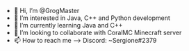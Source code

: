 - 👋 Hi, I’m @GrogMaster
- 👀 I’m interested in Java, C++ and Python development
- 🌱 I’m currently learning Java and C++
- 💞️ I’m looking to collaborate with CoralMC Minecraft server
- 📫 How to reach me --> Discord: ~Sergione#2379 
